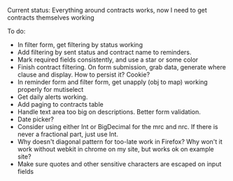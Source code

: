 Current status: Everything around contracts works, now I need to get contracts themselves working

To do:

* In filter form, get filtering by status working
* Add filtering by sent status and contract name to reminders.
* Mark required fields consistently, and use a star or some color
* Finish contract filtering. On form submission, grab data, generate where clause and display. How to persist it? Cookie?
* In reminder form and filter form, get unapply (obj to map) working properly for mutiselect
* Get daily alerts working.
* Add paging to contracts table
* Handle text area too big on descriptions. Better form validation.
* Date picker?
* Consider using either Int or BigDecimal for the mrc and nrc. If there is never a fractional part, just use Int.
* Why doesn't diagonal pattern for too-late work in Firefox? Why won't it work without webkit in chrome on my site, but works ok on example site?
* Make sure quotes and other sensitive characters are escaped on input fields
